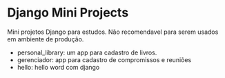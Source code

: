 # Django Mini Projects
Mini projetos Django para estudos. Não recomendavel para serem usados em ambiente de produção.

* personal_library: um app para cadastro de livros. 
* gerenciador: app para cadastro de compromissos e reuniões
* hello: hello word com django
